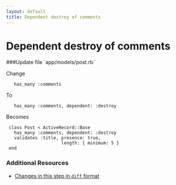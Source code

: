 ```yaml
---
layout: default
title: Dependent destroy of comments
---
```


<h1 id="main">Dependent destroy of comments</h1>
###Update file `app/models/post.rb`

Change
```
   has_many :comments
```


To
```
   has_many :comments, dependent: :destroy
```


Becomes
```
 class Post < ActiveRecord::Base
   has_many :comments, dependent: :destroy
   validates :title, presence: true,
                     length: { minimum: 5 }
 end

```



### Additional Resources

* [Changes in this step in `diff` format](https://github.com/software-academy/rails_getting_started_bdd/commit/b3a6aeb8f0b314d44f6bb283aa458dd2fafb8e80)

